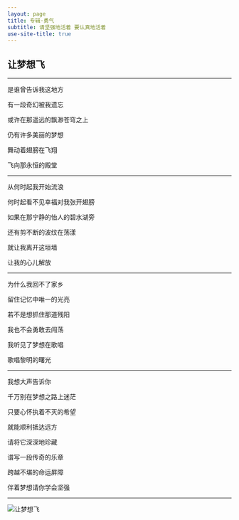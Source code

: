 ```yaml
---
layout: page
title: 专辑·勇气
subtitle: 请坚强地活着 要认真地活着
use-site-title: true
---
```


## 让梦想飞

------------------
是谁曾告诉我这地方

有一段奇幻被我遗忘

或许在那遥远的飘渺苍穹之上

仍有许多美丽的梦想

舞动着翅膀在飞翔

飞向那永恒的殿堂

-------------------

从何时起我开始流浪

何时起看不见幸福对我张开翅膀

如果在那宁静的怡人的碧水湖旁

还有剪不断的波纹在荡漾

就让我离开这垣墙

让我的心儿解放

-------------------

为什么我回不了家乡

留住记忆中唯一的光亮

若不是想抓住那道残阳

我也不会勇敢去闯荡

我听见了梦想在歌唱

歌唱黎明的曙光

-------------------

我想大声告诉你

千万别在梦想之路上迷茫

只要心怀执着不灭的希望

就能顺利抵达远方

请将它深深地珍藏

谱写一段传奇的乐章

跨越不堪的命运屏障

伴着梦想请你学会坚强

-------------------

![让梦想飞](http://upload-images.jianshu.io/upload_images/2512559-3760155e4118b9a9.png?imageMogr2/auto-orient/strip%7CimageView2/2/w/1240)
	
	
	

